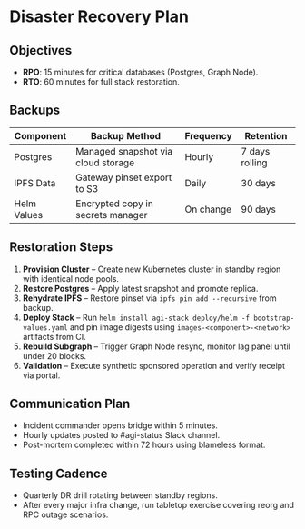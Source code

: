 # Disaster Recovery Plan

## Objectives

- **RPO**: 15 minutes for critical databases (Postgres, Graph Node).
- **RTO**: 60 minutes for full stack restoration.

## Backups

| Component | Backup Method | Frequency | Retention |
| --------- | ------------- | --------- | --------- |
| Postgres | Managed snapshot via cloud storage | Hourly | 7 days rolling |
| IPFS Data | Gateway pinset export to S3 | Daily | 30 days |
| Helm Values | Encrypted copy in secrets manager | On change | 90 days |

## Restoration Steps

1. **Provision Cluster** – Create new Kubernetes cluster in standby region with identical node pools.
2. **Restore Postgres** – Apply latest snapshot and promote replica.
3. **Rehydrate IPFS** – Restore pinset via `ipfs pin add --recursive` from backup.
4. **Deploy Stack** – Run `helm install agi-stack deploy/helm -f bootstrap-values.yaml` and pin image digests using `images-<component>-<network>` artifacts from CI.
5. **Rebuild Subgraph** – Trigger Graph Node resync, monitor lag panel until under 20 blocks.
6. **Validation** – Execute synthetic sponsored operation and verify receipt via portal.

## Communication Plan

- Incident commander opens bridge within 5 minutes.
- Hourly updates posted to #agi-status Slack channel.
- Post-mortem completed within 72 hours using blameless format.

## Testing Cadence

- Quarterly DR drill rotating between standby regions.
- After every major infra change, run tabletop exercise covering reorg and RPC outage scenarios.

